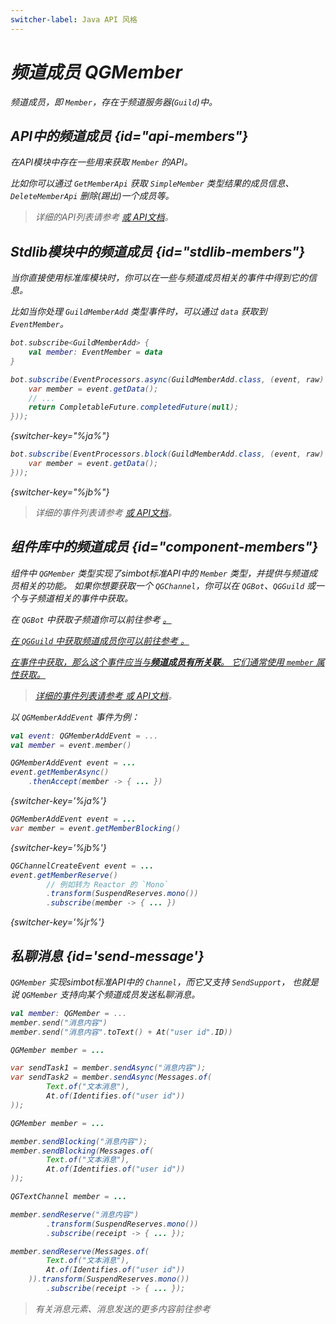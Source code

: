 ```yaml
---
switcher-label: Java API 风格
---
```

<show-structure for="chapter,procedure" depth="3"/>
<var name="jr" value="Reactor"/>

# 频道成员 QGMember

频道成员，即 `Member`，存在于频道服务器(`Guild`)中。


## API中的频道成员 {id="api-members"}

在API模块中存在一些用来获取 `Member` 的API。

比如你可以通过 `GetMemberApi` 获取 `SimpleMember` 类型结果的成员信息、
`DeleteMemberApi` 删除(踢出)一个成员等。

> 详细的API列表请参考
> <a href="api-list.md" />
> 或 [API文档](%api-doc%)。

## Stdlib模块中的频道成员 {id="stdlib-members"}

当你直接使用标准库模块时，你可以在一些与频道成员相关的事件中得到它的信息。

比如当你处理 `GuildMemberAdd` 类型事件时，可以通过 `data` 获取到 `EventMember`。

<tabs group="code">
<tab title="Kotlin" group-key="Kotlin">

```Kotlin
bot.subscribe<GuildMemberAdd> {
    val member: EventMember = data
}
```

</tab>
<tab title="Java" group-key="Java">

```Java
bot.subscribe(EventProcessors.async(GuildMemberAdd.class, (event, raw) -> {
    var member = event.getData();
    // ...
    return CompletableFuture.completedFuture(null);
}));
```
{switcher-key="%ja%"}

```Java
bot.subscribe(EventProcessors.block(GuildMemberAdd.class, (event, raw) -> {
    var member = event.getData();
}));
```
{switcher-key="%jb%"}

</tab>
</tabs>

> 详细的事件列表请参考
> <a href="event.md" />
> 或 [API文档](%api-doc%)。

## 组件库中的频道成员 {id="component-members"}

组件中 `QGMember` 类型实现了simbot标准API中的 `Member` 类型，并提供与频道成员相关的功能。
如果你想要获取一个 `QGChannel`，你可以在 `QGBot`、`QGGuild` 或一个与子频道相关的事件中获取。

在 `QGBot` 中获取子频道你可以前往参考
<a href="QGBot.md#qgbot-guild" />。

在 `QGGuild` 中获取频道成员你可以前往参考
<a href="QGGuild.md#get-members" />。

在事件中获取，那么这个事件应当与**频道成员有所关联**。
它们通常使用 `member` 属性获取。

> 详细的事件列表请参考
> <a href="event.md" />
> 或 [API文档](%api-doc%)。

以 `QGMemberAddEvent` 事件为例：

<tabs group="code">
<tab title="Kotlin" group-key="Kotlin">

```Kotlin
val event: QGMemberAddEvent = ...
val member = event.member()
```

</tab>
<tab title="Java" group-key="Java">

```Java
QGMemberAddEvent event = ...
event.getMemberAsync()
    .thenAccept(member -> { ... })
```
{switcher-key='%ja%'}

```Java
QGMemberAddEvent event = ...
var member = event.getMemberBlocking() 
```
{switcher-key='%jb%'}

```Java
QGChannelCreateEvent event = ...
event.getMemberReserve()
        // 例如转为 Reactor 的 `Mono`
        .transform(SuspendReserves.mono())
        .subscribe(member -> { ... })
```
{switcher-key='%jr%'}

</tab>
</tabs>


## 私聊消息 {id='send-message'}

`QGMember` 实现simbot标准API中的 `Channel`，而它又支持 `SendSupport`，
也就是说 `QGMember` 支持向某个频道成员发送私聊消息。

<tabs group="code">
<tab title="Kotlin" group-key="Kotlin">

```Kotlin
val member: QGMember = ...
member.send("消息内容")
member.send("消息内容".toText() + At("user id".ID))
```

</tab>
<tab title="Java" group-key="Java" switcher-key="%ja%">

```Java
QGMember member = ...

var sendTask1 = member.sendAsync("消息内容");
var sendTask2 = member.sendAsync(Messages.of(
        Text.of("文本消息"),
        At.of(Identifies.of("user id"))
));
```

</tab>
<tab title="Java" group-key="Java" switcher-key="%jb%">

```Java
QGMember member = ...

member.sendBlocking("消息内容");
member.sendBlocking(Messages.of(
        Text.of("文本消息"),
        At.of(Identifies.of("user id"))
));
```

</tab>
<tab title="Java" group-key="Java" switcher-key="%jr%">

```Java
QGTextChannel member = ...

member.sendReserve("消息内容")
        .transform(SuspendReserves.mono())
        .subscribe(receipt -> { ... });

member.sendReserve(Messages.of(
        Text.of("文本消息"),
        At.of(Identifies.of("user id"))
    )).transform(SuspendReserves.mono())
        .subscribe(receipt -> { ... });
```

</tab>
</tabs>

> 有关消息元素、消息发送的更多内容前往参考
> <a href="messages.md" />

